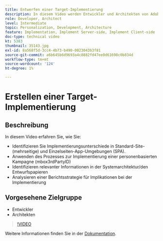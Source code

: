 ```yaml
---
title: Entwerfen einer Target-Implementierung
description: In diesem Video werden Entwickler und Architekten von Adobe Target durch die Implementierungsunterschiede in Standard-Site- (mehrseitige) und Einzelseiten-App-Umgebungen (SPA) geführt. Erfahren Sie, wie Sie den Prozess anwenden, um eine personenbasierte Kampagne (mbox3rdPartyID) zu implementieren, relevante Informationen in den Dokumenten zur Systemarchitektur/zum Design zu identifizieren und eine Berichtsstrategie für Implementierungsauswirkungen zu analysieren.
role: Developer, Architect
level: Intermediate
topic: Personalization, Development, Architecture
feature: Implementation, Implement Server-side, Implement Client-side
doc-type: technical video
kt: 5383
thumbnail: 35143.jpg
exl-id: 8a568f5d-3cc4-4b73-b490-0023043b3f81
source-git-commit: a6b645b6d9693a4c8882fd47ee0d61698c0b834d
workflow-type: tm+mt
source-wordcount: '124'
ht-degree: 1%

---
```


# Erstellen einer Target-Implementierung

## Beschreibung

In diesem Video erfahren Sie, wie Sie:

* Identifizieren Sie Implementierungsunterschiede in Standard-Site- (mehrseitige) und Einzelseiten-App-Umgebungen (SPA).
* Anwenden des Prozesses zur Implementierung einer personenbasierten Kampagne (mbox3rdPartyID)
* Identifizieren relevanter Informationen in der Systemarchitektur/den Entwurfspapieren
* Analysieren einer Berichtsstrategie für Implikationen bei der Implementierung

## Vorgesehene Zielgruppe

* Entwickler
* Architekten

>[!VIDEO](https://video.tv.adobe.com/v/35143/?quality=12)

Weitere Informationen finden Sie in der [Dokumentation](https://experienceleague.adobe.com/docs/target/using/implement-target/implementing-target.html?lang=en).
